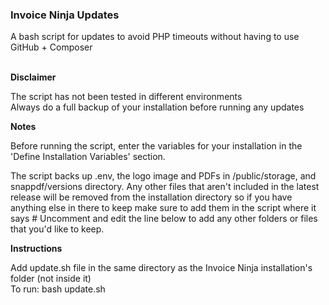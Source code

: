 <h3>Invoice Ninja Updates</h3>
A bash script for updates to avoid PHP timeouts without having to use GitHub + Composer <br><br>

<b>Disclaimer</b>  

The script has not been tested in different environments  
Always do a full backup of your installation before running any updates

<b>Notes</b>  

Before running the script, enter the variables for your installation in the 'Define Installation Variables' section.

The script backs up .env, the logo image and PDFs in /public/storage, and snappdf/versions directory. Any other files that aren't included in the latest release will be removed from the installation directory so if you have anything else in there to keep make sure to add them in the script where it says # Uncomment and edit the line below to add any other folders or files that you'd like to keep. 

<b>Instructions</b>  

Add update.sh file in the same directory as the Invoice Ninja installation's folder (not inside it)  
To run: bash update.sh  

